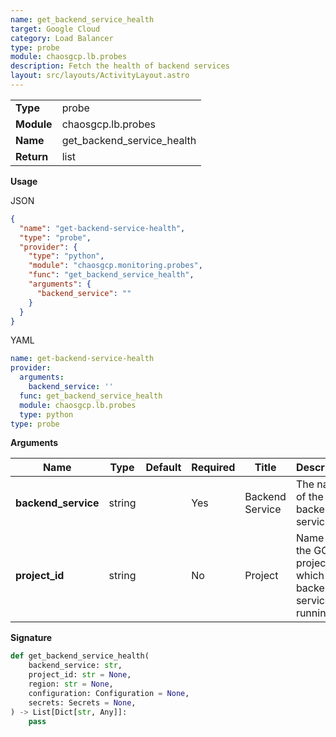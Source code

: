 ```yaml
---
name: get_backend_service_health
target: Google Cloud
category: Load Balancer
type: probe
module: chaosgcp.lb.probes
description: Fetch the health of backend services
layout: src/layouts/ActivityLayout.astro
---
```


|            |                      |
| ---------- | -------------------- |
| **Type**   | probe               |
| **Module** | chaosgcp.lb.probes |
| **Name**   | get_backend_service_health     |
| **Return** | list              |

**Usage**

JSON

```json
{
  "name": "get-backend-service-health",
  "type": "probe",
  "provider": {
    "type": "python",
    "module": "chaosgcp.monitoring.probes",
    "func": "get_backend_service_health",
    "arguments": {
      "backend_service": ""
    }
  }
}
```

YAML

```yaml
name: get-backend-service-health
provider:
  arguments:
    backend_service: ''
  func: get_backend_service_health
  module: chaosgcp.lb.probes
  type: python
type: probe
```

**Arguments**

| Name                    | Type    | Default | Required | Title               | Description                               |
| ----------------------- | ------- | ------- | -------- | ------------------- | ----------------------------------------- |
| **backend_service**         | string  |         | Yes      | Backend Service         | The name of the backend service |
| **project_id** | string |     | No       | Project  | Name of the GCP project in which the backend service is running |

**Signature**

```python
def get_backend_service_health(
    backend_service: str,
    project_id: str = None,
    region: str = None,
    configuration: Configuration = None,
    secrets: Secrets = None,
) -> List[Dict[str, Any]]:
    pass
```
